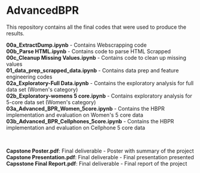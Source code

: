 # AdvancedBPR

This repository contains all the final codes that were used to produce the results. 


**00a_ExtractDump.ipynb** - Contains Webscrapping code
</br>
**00b_Parse HTML.ipynb** - Contains code to parse HTML Scrapped
</br>
**00c_Cleanup Missing Values.ipynb** - Contains code to clean up missing values
</br>
**01_data_prep_scrapped_data.ipynb** - Contains data prep and feature engineering codes
</br>
**02a_Exploratory-Full Data.ipynb** - Contains the exploratory analysis for full data set (Women's category)
</br>
**02b_Exploratory-womens 5 core.ipynb** - Contains exploratory analysis for 5-core data set (Women's category)
</br>
**03a_Advanced_BPR_Women_5core.ipynb** - Contains the HBPR implementation and evaluation on Women's 5 core data
</br>
**03b_Advanced_BPR_Cellphones_5core.ipynb** - Contains the HBPR implementation and evaluation on Cellphone 5 core data
</br>

</br>

**Capstone Poster.pdf**: Final deliverable - Poster with summary of the project
</br>
**Capstone Presentation.pdf**: Final deliverable - Final presentation presented 
</br>
**Capsstone Final Report.pdf**: Final deliverable - Final report of the project

